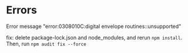 # Errors
Error message "error:0308010C:digital envelope routines::unsupported"

fix: delete package-lock.json and node_modules, and rerun `npm install`. Then, run `npm audit fix --force`
